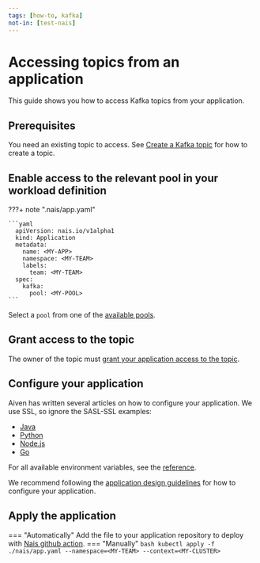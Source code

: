 ```yaml
---
tags: [how-to, kafka]
not-in: [test-nais]
---
```


# Accessing topics from an application

This guide shows you how to access Kafka topics from your application.

## Prerequisites

You need an existing topic to access. See [Create a Kafka topic](create.md) for how to create a topic.

## Enable access to the relevant pool in your workload definition

???+ note ".nais/app.yaml"

    ```yaml
      apiVersion: nais.io/v1alpha1
      kind: Application
      metadata:
        name: <MY-APP>
        namespace: <MY-TEAM>
        labels:
          team: <MY-TEAM>
      spec:
        kafka:
          pool: <MY-POOL>
    ```

Select a `pool` from one of the [available pools](../reference/pools.md).

## Grant access to the topic

The owner of the topic must [grant your application access to the topic](manage-acl.md).

## Configure your application

Aiven has written several articles on how to configure your application.
We use SSL, so ignore the SASL-SSL examples:

- [Java](https://aiven.io/docs/products/kafka/howto/connect-with-java)
- [Python](https://aiven.io/docs/products/kafka/howto/connect-with-python)
- [Node.js](https://aiven.io/docs/products/kafka/howto/connect-with-nodejs)
- [Go](https://aiven.io/docs/products/kafka/howto/connect-with-go)

For all available environment variables, see the [reference](../reference/environment-variables.md).

We recommend following the [application design guidelines](../README.md#application-design-guidelines) for how to configure your application.

## Apply the application
=== "Automatically"
    Add the file to your application repository to deploy with [Nais github action](../../../build/how-to/build-and-deploy.md).
=== "Manually"
    ```bash
    kubectl apply -f ./nais/app.yaml --namespace=<MY-TEAM> --context=<MY-CLUSTER>
    ```
